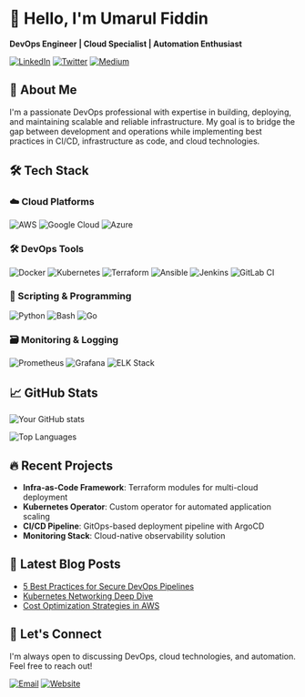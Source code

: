 # 👋 Hello, I'm Umarul Fiddin

**DevOps Engineer | Cloud Specialist | Automation Enthusiast**

[![LinkedIn](https://img.shields.io/badge/LinkedIn-0077B5?style=for-the-badge&logo=linkedin&logoColor=white)](https://www.linkedin.com/in/yourprofile/)
[![Twitter](https://img.shields.io/badge/Twitter-1DA1F2?style=for-the-badge&logo=twitter&logoColor=white)](https://twitter.com/yourhandle)
[![Medium](https://img.shields.io/badge/Medium-12100E?style=for-the-badge&logo=medium&logoColor=white)](https://medium.com/@yourhandle)

## 🚀 About Me

I'm a passionate DevOps professional with expertise in building, deploying, and maintaining scalable and reliable infrastructure. My goal is to bridge the gap between development and operations while implementing best practices in CI/CD, infrastructure as code, and cloud technologies.

## 🛠 Tech Stack

### ☁️ Cloud Platforms
![AWS](https://img.shields.io/badge/AWS-%23FF9900.svg?style=for-the-badge&logo=amazon-aws&logoColor=white)
![Google Cloud](https://img.shields.io/badge/Google_Cloud-4285F4?style=for-the-badge&logo=google-cloud&logoColor=white)
![Azure](https://img.shields.io/badge/Azure-0089D6?style=for-the-badge&logo=microsoft-azure&logoColor=white)

### 🛠 DevOps Tools
![Docker](https://img.shields.io/badge/Docker-2496ED?style=for-the-badge&logo=docker&logoColor=white)
![Kubernetes](https://img.shields.io/badge/Kubernetes-326CE5?style=for-the-badge&logo=kubernetes&logoColor=white)
![Terraform](https://img.shields.io/badge/Terraform-7B42BC?style=for-the-badge&logo=terraform&logoColor=white)
![Ansible](https://img.shields.io/badge/Ansible-EE0000?style=for-the-badge&logo=ansible&logoColor=white)
![Jenkins](https://img.shields.io/badge/Jenkins-D24939?style=for-the-badge&logo=jenkins&logoColor=white)
![GitLab CI](https://img.shields.io/badge/GitLab_CI-FCA121?style=for-the-badge&logo=gitlab&logoColor=white)

### 📝 Scripting & Programming
![Python](https://img.shields.io/badge/Python-3776AB?style=for-the-badge&logo=python&logoColor=white)
![Bash](https://img.shields.io/badge/Bash-4EAA25?style=for-the-badge&logo=gnu-bash&logoColor=white)
![Go](https://img.shields.io/badge/Go-00ADD8?style=for-the-badge&logo=go&logoColor=white)

### 🗃️ Monitoring & Logging
![Prometheus](https://img.shields.io/badge/Prometheus-E6522C?style=for-the-badge&logo=prometheus&logoColor=white)
![Grafana](https://img.shields.io/badge/Grafana-F46800?style=for-the-badge&logo=grafana&logoColor=white)
![ELK Stack](https://img.shields.io/badge/ELK_Stack-005571?style=for-the-badge&logo=elastic&logoColor=white)

## 📈 GitHub Stats

![Your GitHub stats](https://github-readme-stats.vercel.app/api?username=umarulfiddin&show_icons=true&theme=radical)

![Top Languages](https://github-readme-stats.vercel.app/api/top-langs/?username=umarulfiddin&layout=compact&theme=radical)

## 🔥 Recent Projects

- **Infra-as-Code Framework**: Terraform modules for multi-cloud deployment
- **Kubernetes Operator**: Custom operator for automated application scaling
- **CI/CD Pipeline**: GitOps-based deployment pipeline with ArgoCD
- **Monitoring Stack**: Cloud-native observability solution

## 📝 Latest Blog Posts

<!-- Replace with your actual blog posts -->
- [5 Best Practices for Secure DevOps Pipelines](https://medium.com/@yourhandle)
- [Kubernetes Networking Deep Dive](https://medium.com/@yourhandle)
- [Cost Optimization Strategies in AWS](https://medium.com/@yourhandle)

## 💬 Let's Connect

I'm always open to discussing DevOps, cloud technologies, and automation. Feel free to reach out!

[![Email](https://img.shields.io/badge/Email-D14836?style=for-the-badge&logo=gmail&logoColor=white)](mailto:your.email@example.com)
[![Website](https://img.shields.io/badge/Website-FF7139?style=for-the-badge&logo=firefox&logoColor=white)](https://yourwebsite.com)